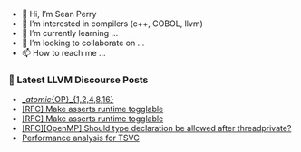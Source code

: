 - 👋 Hi, I’m Sean Perry
- 👀 I’m interested in compilers (c++, COBOL, llvm)
- 🌱 I’m currently learning ...
- 💞️ I’m looking to collaborate on ...
- 📫 How to reach me ...

<!---
s66perry/s66perry is a ✨ special ✨ repository because its `README.md` (this file) appears on your GitHub profile.
You can click the Preview link to take a look at your changes.
--->
### 📕 Latest LLVM Discourse Posts

<!-- DISCOURSE-LLVM:START -->
- [__atomic_{OP}_{1,2,4,8,16}](https://discourse.llvm.org/t/atomic-op-1-2-4-8-16/82340#post_8)
- [[RFC] Make asserts runtime togglable](https://discourse.llvm.org/t/rfc-make-asserts-runtime-togglable/81446#post_13)
- [[RFC] Make asserts runtime togglable](https://discourse.llvm.org/t/rfc-make-asserts-runtime-togglable/81446#post_12)
- [[RFC][OpenMP] Should type declaration be allowed after threadprivate?](https://discourse.llvm.org/t/rfc-openmp-should-type-declaration-be-allowed-after-threadprivate/81345#post_9)
- [Performance analysis for TSVC](https://discourse.llvm.org/t/performance-analysis-for-tsvc/75413#post_14)
<!-- DISCOURSE-LLVM:END -->
